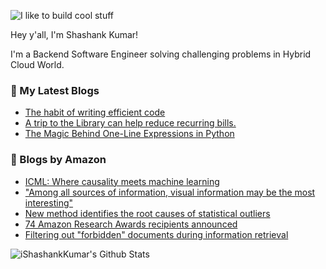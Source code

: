 ![I like to build cool stuff](https://res.cloudinary.com/dt8g3rhcy/image/upload/v1595929574/i_like_to_build_cool_shit._1_nzbwjh.png)

Hey y'all, I'm Shashank Kumar! 

I'm a Backend Software Engineer solving challenging problems in Hybrid Cloud World.

### 📕 My Latest Blogs
<!-- BLOG-POST-LIST:START -->
- [The habit of writing efficient code](https://medium.com/@ishashankkumar/the-habit-of-writing-efficient-code-153b05f04269?source=rss-d24dda280d5f------2)
- [A trip to the Library can help reduce recurring bills.](https://medium.com/swlh/a-trip-to-the-library-can-help-reduce-recurring-bills-23bca495cdf5?source=rss-d24dda280d5f------2)
- [The Magic Behind One-Line Expressions in Python](https://medium.com/swlh/the-magic-behind-one-line-expressions-in-python-816c10180c5c?source=rss-d24dda280d5f------2)
<!-- BLOG-POST-LIST:END -->

### 📕 Blogs by Amazon
<!-- AMAZON-BLOG-POST-LIST:START -->
- [ICML: Where causality meets machine learning](https://www.amazon.science/blog/icml-where-causality-meets-machine-learning)
- [&quot;Among all sources of information, visual information may be the most interesting&quot;](https://www.amazon.science/working-at-amazon/amazon-computer-vision-intern-to-applied-scientist-violetta-shevchenko)
- [New method identifies the root causes of statistical outliers](https://www.amazon.science/blog/new-method-identifies-the-root-causes-of-statistical-outliers)
- [74 Amazon Research Awards recipients announced](https://www.amazon.science/research-awards/program-updates/74-amazon-research-awards-recipients-announced)
- [Filtering out &quot;forbidden&quot; documents during information retrieval](https://www.amazon.science/blog/filtering-out-forbidden-documents-during-information-retrieval)
<!-- AMAZON-BLOG-POST-LIST:END -->



<img align="center" alt="iShashankKumar's Github Stats" src="https://github-readme-stats.vercel.app/api?username=ishashankkumar&show_icons=true&hide_border=true" />
